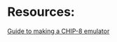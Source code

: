 # Resources:
[Guide to making a CHIP-8 emulator](https://tobiasvl.github.io/blog/write-a-chip-8-emulator/)
